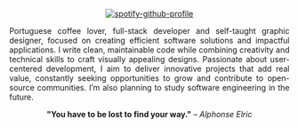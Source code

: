 
<p align="center"><a href="https://spotify-github-profile.kittinanx.com/api/view?uid=31r4nfefefbycx4yso5ybfycwvqq&redirect=true">
  <img src="https://spotify-github-profile.kittinanx.com/api/view?uid=31r4nfefefbycx4yso5ybfycwvqq&cover_image=true&theme=novatorem&show_offline=false&background_color=121212&interchange=false&bar_color=3d91ff&bar_color_cover=false" alt="spotify-github-profile">
</a></p>
<p align="justify">Portuguese coffee lover, full-stack developer and self-taught graphic designer, focused on creating efficient software solutions and impactful applications. I write clean, maintainable code while combining creativity and technical skills to craft visually appealing designs. Passionate about user-centered development, I aim to deliver innovative projects that add real value, constantly seeking opportunities to grow and contribute to open-source communities. I’m also planning to study software engineering in the future.</p>
<p align="center"><b>"You have to be lost to find your way."</b> – <i>Alphonse Elric</i></p>
